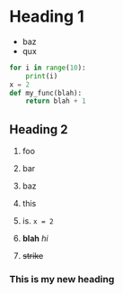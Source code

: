 # Heading 1
- baz
- qux

```python
for i in range(10):
    print(i)
x = 2
def my_func(blah):
    return blah + 1
```

## Heading 2

1. foo
2. bar
3. baz

20. this
21. is. `x = 2`
22. **blah** *hi*
23. ~~strike~~

### This is my new heading
